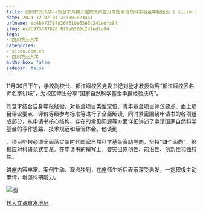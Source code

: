 ```yaml
---
title: 四川农业大学->刘登才为都江堰校区师生分享国家自然科学基金申报经验 | sicau.com.cn
date: 2021-12-02 01:23:00.023441
urlname: ec4b973787826f610e6566c241edfa84
slug: ec4b973787826f610e6566c241edfa84
tags: 
- 四川农业大学
categories:
- sicau.com.cn
- 四川农业大学
authorbox: false
sidebar: false
---
```

11月30日下午，学校副校长、都江堰校区党委书记刘登才教授做客“都江堰校区名师名家讲坛”，为校区师生分享“国家自然科学基金申报经验技巧”。

刘登才结合自身申报经验，对基金项目类型定位、青年基金项目评议要点、面上项目评议要点、评价等级参考标准等进行了全面解读，同时紧密围绕申请书的各项组成部分，从申请书核心结构、存在的常见问题等方面详细讲述了申请国家自然科学基金的写作思路、技术规范和经验体会。他谈到
<!--more-->
，项目申报必须全面落实新时代国家自然科学基金资助导向，坚持“四个面向”，积极应对科研范式变革。在申请书的撰写上，要突出原创性、前沿性、创新性和独特性。

讲座内容丰富、案例生动、观点独到，在座师生听后表示深受启发，一定积极主动申请，增强科研能力。

![图](https://news.sicau.edu.cn/__local/8/3B/E0/89879303C65F2979DF90593EABE_CAB6184C_16A34.jpg)

[转入文章首发地址](https://news.sicau.edu.cn/info/1078/65760.htm)